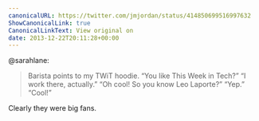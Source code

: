 ```yaml
---
canonicalURL: https://twitter.com/jmjordan/status/414850699516997632
ShowCanonicalLink: true
CanonicalLinkText: View original on
date: 2013-12-22T20:11:28+00:00
---
```

@sarahlane:

> Barista points to my TWiT hoodie. “You like This Week in Tech?” “I work there, actually.” “Oh cool! So you know Leo Laporte?” “Yep.” “Cool!”

Clearly they were big fans.